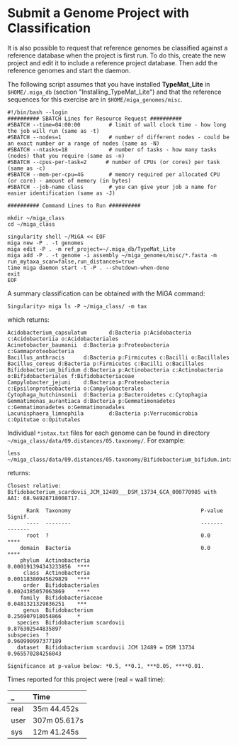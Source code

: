 # Submit a Genome Project with Classification

It is also possible to request that reference genomes be classified against a reference database when the project is first run. To do this, create the new project and edit it to include a reference project database. Then add the reference genomes and start the daemon.

The following script assumes that you have installed **TypeMat\_Lite** in `$HOME/.miga_db` \(section "Installing\_TypeMat\_Lite"\) and that the reference sequences for this exercise are in `$HOME/miga_genomes/misc`.

```text
#!/bin/bash --login
########## SBATCH Lines for Resource Request ##########
#SBATCH --time=04:00:00         # limit of wall clock time - how long the job will run (same as -t)
#SBATCH --nodes=1               # number of different nodes - could be an exact number or a range of nodes (same as -N)
#SBATCH --ntasks=18             # number of tasks - how many tasks (nodes) that you require (same as -n)
#SBATCH --cpus-per-task=2      # number of CPUs (or cores) per task (same as -c)
#SBATCH --mem-per-cpu=4G        # memory required per allocated CPU (or core) - amount of memory (in bytes)
#SBATCH --job-name class        # you can give your job a name for easier identification (same as -J)

########## Command Lines to Run ##########

mkdir ~/miga_class
cd ~/miga_class

singularity shell ~/MiGA << EOF
miga new -P . -t genomes
miga edit -P . -m ref_project=~/.miga_db/TypeMat_Lite
miga add -P . -t genome -i assembly ~/miga_genomes/misc/*.fasta -m run_mytaxa_scan=false,run_distances=true
time miga daemon start -t -P . --shutdown-when-done
exit
EOF
```

A summary classification can be obtained with the MiGA command:

```text
Singularity> miga ls -P ~/miga_class/ -m tax
```

which returns:

```text
Acidobacterium_capsulatum       d:Bacteria p:Acidobacteria c:Acidobacteriia o:Acidobacteriales
Acinetobacter_baumanii  d:Bacteria p:Proteobacteria c:Gammaproteobacteria
Bacillus_anthracis      d:Bacteria p:Firmicutes c:Bacilli o:Bacillales
Bacillus_cereus d:Bacteria p:Firmicutes c:Bacilli o:Bacillales
Bifidobacterium_bifidum d:Bacteria p:Actinobacteria c:Actinobacteria o:Bifidobacteriales f:Bifidobacteriaceae
Campylobacter_jejuni    d:Bacteria p:Proteobacteria c:Epsilonproteobacteria o:Campylobacterales
Cytophaga_hutchinsonii  d:Bacteria p:Bacteroidetes c:Cytophagia
Gemmatimonas_aurantiaca d:Bacteria p:Gemmatimonadetes c:Gemmatimonadetes o:Gemmatimonadales
Lacunisphaera_limnophila        d:Bacteria p:Verrucomicrobia c:Opitutae o:Opitutales
```

Individual `*intax.txt` files for each genome can be found in directory `~/miga_class/data/09.distances/05.taxonomy/`. For example:

```text
less ~/miga_class/data/09.distances/05.taxonomy/Bifidobacterium_bifidum.intax.txt
```

returns:

```text
Closest relative: Bifidobacterium_scardovii_JCM_12489___DSM_13734_GCA_000770985 with AAI: 68.94928718008717.

      Rank  Taxonomy                                         P-value               Signif.
      ----  --------                                         -------               -------
      root  ?                                                0.0                   ****
    domain  Bacteria                                         0.0                   ****
    phylum  Actinobacteria                                   0.000191394343233856  ****
     class  Actinobacteria                                   0.00118380945629829   ****
     order  Bifidobacteriales                                0.0024385057063869    ****
    family  Bifidobacteriaceae                               0.0481321329836251    ***
     genus  Bifidobacterium                                  0.256907918054866     *
   species  Bifidobacterium scardovii                        0.876302544835897
subspecies  ?                                                0.960990997377189
   dataset  Bifidobacterium scardovii JCM 12489 = DSM 13734  0.965570284256043

Significance at p-value below: *0.5, **0.1, ***0.05, ****0.01.
```

Times reported for this project were \(real = wall time\):

| \_ | Time |
| :--- | :--- |
| real | 35m 44.452s |
| user | 307m 05.617s |
| sys | 12m 41.245s |
